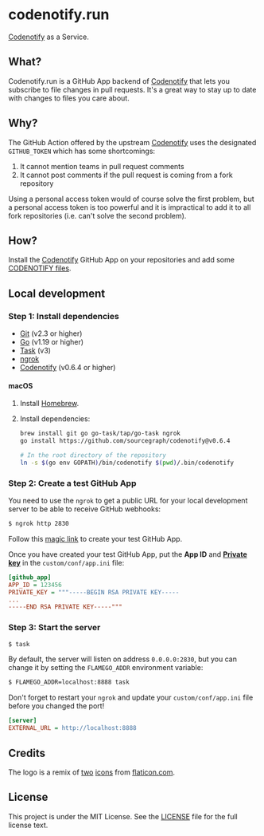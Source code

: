 # codenotify.run

[Codenotify](https://github.com/sourcegraph/codenotify) as a Service.

## What?

Codenotify.run is a GitHub App backend of [Codenotify](https://github.com/sourcegraph/codenotify) that lets you subscribe to file changes in pull requests. It's a great way to stay up to date with changes to files you care about.

## Why?

The GitHub Action offered by the upstream [Codenotify](https://github.com/sourcegraph/codenotify) uses the designated `GITHUB_TOKEN` which has some shortcomings:

1. It cannot mention teams in pull request comments
2. It cannot post comments if the pull request is coming from a fork repository

Using a personal access token would of course solve the first problem, but a personal access token is too powerful and it is impractical to add it to all fork repositories (i.e. can't solve the second problem).

## How?

Install the [Codenotify](https://github.com/apps/codenotify) GitHub App on your repositories and add some [CODENOTIFY files](https://github.com/sourcegraph/codenotify#codenotify-files).

## Local development

### Step 1: Install dependencies

- [Git](https://git-scm.com/book/en/v2/Getting-Started-Installing-Git) (v2.3 or higher)
- [Go](https://golang.org/doc/install) (v1.19 or higher)
- [Task](https://github.com/go-task/task) (v3)
- [ngrok](https://ngrok.com/)
- [Codenotify](https://github.com/sourcegraph/codenotify) (v0.6.4 or higher)

#### macOS

1. Install [Homebrew](https://brew.sh/).
2. Install dependencies:

	```bash
	brew install git go go-task/tap/go-task ngrok
	go install https://github.com/sourcegraph/codenotify@v0.6.4

	# In the root directory of the repository
	ln -s $(go env GOPATH)/bin/codenotify $(pwd)/.bin/codenotify
	```

### Step 2: Create a test GitHub App

You need to use the `ngrok` to get a public URL for your local development server to be able to receive GitHub webhooks:

```bash
$ ngrok http 2830
```

Follow this [magic link](https://github.com/settings/apps/new?name=codenotify-test&url=https://codenotify.run&webhook_active=true&webhook_url=https://%3Cyour%20ngrok%20domain%3E/-/webhook&statuses=write&contents=read&pull_requests=write&emails=read&events[]=pull_request) to create your test GitHub App.

Once you have created your test GitHub App, put the **App ID** and [**Private key**](https://docs.github.com/en/developers/apps/building-github-apps/authenticating-with-github-apps#generating-a-private-key) in the `custom/conf/app.ini` file:

```ini
[github_app]
APP_ID = 123456
PRIVATE_KEY = """-----BEGIN RSA PRIVATE KEY-----
...
-----END RSA PRIVATE KEY-----"""
```

### Step 3: Start the server

```bash
$ task
```

By default, the server will listen on address `0.0.0.0:2830`, but you can change it by setting the `FLAMEGO_ADDR` environment variable:

```bash
$ FLAMEGO_ADDR=localhost:8888 task
```

Don't forget to restart your `ngrok` and update your `custom/conf/app.ini` file before you changed the port!

```ini
[server]
EXTERNAL_URL = http://localhost:8888
```

## Credits

The logo is a remix of [two](https://www.flaticon.com/free-icon/settings_5305761) [icons](https://www.flaticon.com/free-icon/notification_4270302) from [flaticon.com](https://www.flaticon.com/).

## License

This project is under the MIT License. See the [LICENSE](LICENSE) file for the full license text.
